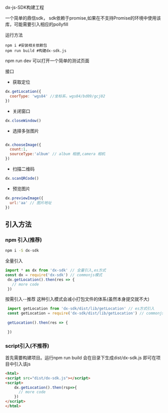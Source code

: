 dx-js-SDK构建工程

一个简单的鼎信sdk，
sdk依赖于promise,如果在不支持Promise的环境中使用该库，可能需要引入相应的pollyfill

运行方法
```
npm i #安装相关依赖包
npm run build #构建dx-sdk.js
```
npm run dev 可以打开一个简单的测试页面

接口 
* 获取定位
```javascript
dx.getLocation({
  coorType: 'wgs84' //坐标系，wgs84/bd09/gcj02
})
```
* 关闭窗口
```javascript
dx.closeWindow()
```

* 选择多张图片
```javascript

dx.chooseImage({
  count:1,
  sourceType:'album' // album 相册,camera 相机
})
```

* 扫描二维码
```javascript
dx.scanQRCode()
```

* 预览图片
```javascript
dx.previewImage({
  url:'aa' // 图片地址
})
```

## 引入方法
### npm 引入(推荐)
```bash
npm i -S dx-sdk
```

全量引入
```javascript
import * as dx from 'dx-sdk' // 全量引入,es方式
const dx = require('dx-sdk') // commonjs模式
 dx.getLocation().then(res => {
   // more code       
 })
```

按需引入--推荐
这种引入模式会减小打包文件的体系(虽然本身提交就不大)
```javascript
 import getLocation from 'dx-sdk/dist/lib/getLocation' // es方式引入
 const getLocation = require('dx-sdk/dist/lib/getLocation') // commonjs模式引入
 
 getLocation().then(res => {
 
 })

```
### script引入(不推荐)

首先需要构建项目。运行npm run build
会在目录下生成dist/dx-sdk.js
即可在项目中引入该js
```html
<html>
<script src="dist/dx-sdk.js"></script>
<script>
    dx.getLocation().then(rsp=>{
      // more code
    })
</script>
</html>

```
